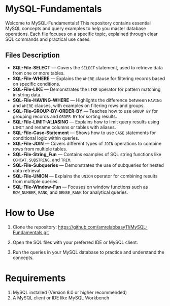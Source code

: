 # MySQL-Fundamentals
Welcome to MySQL-Fundamentals! This repository contains essential MySQL concepts and query examples to help you master database operations. Each file focuses on a specific topic, explained through clear SQL commands and practical use cases.

## Files Description

- **SQL-File-SELECT** — Covers the `SELECT` statement, used to retrieve data from one or more tables.
- **SQL-File-WHERE** — Explains the `WHERE` clause for filtering records based on specific conditions.
- **SQL-File-LIKE** — Demonstrates the `LIKE` operator for pattern matching in string data.
- **SQL-File-HAVING-WHERE** — Highlights the difference between `HAVING` and `WHERE` clauses, with examples on filtering rows and groups.
- **SQL-File-GROUP-BY-ORDER-BY** — Teaches how to use `GROUP BY` for grouping records and `ORDER BY` for sorting results.
- **SQL-File-LIMIT-ALIASING** — Explains how to limit query results using `LIMIT` and rename columns or tables with aliases.
- **SQL-File-Case-Statement** — Shows how to use `CASE` statements for conditional logic within queries.
- **SQL-File-JOIN** — Covers different types of `JOIN` operations to combine rows from multiple tables.
- **SQL-File-String_Fun** — Contains examples of SQL string functions like `CONCAT`, `SUBSTRING`, and `TRIM`.
- **SQL-File-Subqueries** — Demonstrates the use of subqueries for nested data retrieval.
- **SQL-File-UNION** — Explains the `UNION` operator for combining results from multiple queries.
- **SQL-File-Window-Fun** — Focuses on window functions such as `ROW_NUMBER`, `RANK`, and `DENSE_RANK` for analytical queries.

# How to Use

1. Clone the repository: https://github.com/amrelabbasy11/MySQL-Fundamentals.git

3. Open the SQL files with your preferred IDE or MySQL client.

4. Run the queries in your MySQL database to practice and understand the concepts.

#  Requirements

1. MySQL installed (Version 8.0 or higher recommended)
2. A MySQL client or IDE like MySQL Workbench
